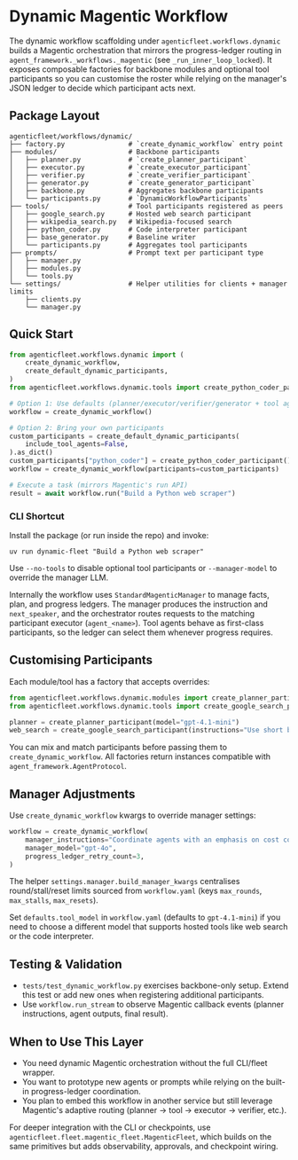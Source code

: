 # Dynamic Magentic Workflow

The dynamic workflow scaffolding under `agenticfleet.workflows.dynamic` builds a Magentic orchestration that mirrors the progress-ledger routing in `agent_framework._workflows._magentic` (see `_run_inner_loop_locked`). It exposes composable factories for backbone modules and optional tool participants so you can customise the roster while relying on the manager's JSON ledger to decide which participant acts next.

## Package Layout

```
agenticfleet/workflows/dynamic/
├── factory.py                # `create_dynamic_workflow` entry point
├── modules/                  # Backbone participants
│   ├── planner.py            # `create_planner_participant`
│   ├── executor.py           # `create_executor_participant`
│   ├── verifier.py           # `create_verifier_participant`
│   ├── generator.py          # `create_generator_participant`
│   ├── backbone.py           # Aggregates backbone participants
│   └── participants.py       # `DynamicWorkflowParticipants`
├── tools/                    # Tool participants registered as peers
│   ├── google_search.py      # Hosted web search participant
│   ├── wikipedia_search.py   # Wikipedia-focused search
│   ├── python_coder.py       # Code interpreter participant
│   ├── base_generator.py     # Baseline writer
│   └── participants.py       # Aggregates tool participants
├── prompts/                  # Prompt text per participant type
│   ├── manager.py
│   ├── modules.py
│   └── tools.py
└── settings/                 # Helper utilities for clients + manager limits
    ├── clients.py
    └── manager.py
```

## Quick Start

```python
from agenticfleet.workflows.dynamic import (
    create_dynamic_workflow,
    create_default_dynamic_participants,
)
from agenticfleet.workflows.dynamic.tools import create_python_coder_participant

# Option 1: Use defaults (planner/executor/verifier/generator + tool agents)
workflow = create_dynamic_workflow()

# Option 2: Bring your own participants
custom_participants = create_default_dynamic_participants(
    include_tool_agents=False,
).as_dict()
custom_participants["python_coder"] = create_python_coder_participant()
workflow = create_dynamic_workflow(participants=custom_participants)

# Execute a task (mirrors Magentic's run API)
result = await workflow.run("Build a Python web scraper")
```

### CLI Shortcut

Install the package (or run inside the repo) and invoke:

```
uv run dynamic-fleet "Build a Python web scraper"
```

Use `--no-tools` to disable optional tool participants or `--manager-model` to override the
manager LLM.

Internally the workflow uses `StandardMagenticManager` to manage facts, plan, and progress ledgers. The manager produces the instruction and `next_speaker`, and the orchestrator routes requests to the matching participant executor (`agent_<name>`). Tool agents behave as first-class participants, so the ledger can select them whenever progress requires.

## Customising Participants

Each module/tool has a factory that accepts overrides:

```python
from agenticfleet.workflows.dynamic.modules import create_planner_participant
from agenticfleet.workflows.dynamic.tools import create_google_search_participant

planner = create_planner_participant(model="gpt-4.1-mini")
web_search = create_google_search_participant(instructions="Use short bullet summaries.")
```

You can mix and match participants before passing them to `create_dynamic_workflow`. All factories return instances compatible with `agent_framework.AgentProtocol`.

## Manager Adjustments

Use `create_dynamic_workflow` kwargs to override manager settings:

```python
workflow = create_dynamic_workflow(
    manager_instructions="Coordinate agents with an emphasis on cost control.",
    manager_model="gpt-4o",
    progress_ledger_retry_count=3,
)
```

The helper `settings.manager.build_manager_kwargs` centralises round/stall/reset limits sourced from `workflow.yaml` (keys `max_rounds`, `max_stalls`, `max_resets`).

Set `defaults.tool_model` in `workflow.yaml` (defaults to `gpt-4.1-mini`) if you need to choose a
different model that supports hosted tools like web search or the code interpreter.

## Testing & Validation

- `tests/test_dynamic_workflow.py` exercises backbone-only setup. Extend this test or add new ones when registering additional participants.
- Use `workflow.run_stream` to observe Magentic callback events (planner instructions, agent outputs, final result).

## When to Use This Layer

- You need dynamic Magentic orchestration without the full CLI/fleet wrapper.
- You want to prototype new agents or prompts while relying on the built-in progress-ledger coordination.
- You plan to embed this workflow in another service but still leverage Magentic's adaptive routing (planner → tool → executor → verifier, etc.).

For deeper integration with the CLI or checkpoints, use `agenticfleet.fleet.magentic_fleet.MagenticFleet`, which builds on the same primitives but adds observability, approvals, and checkpoint wiring.
